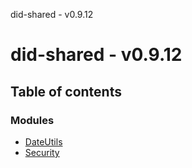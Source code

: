 did-shared - v0.9.12

# did-shared - v0.9.12

## Table of contents

### Modules

- [DateUtils](modules/dateutils.md)
- [Security](modules/security.md)

